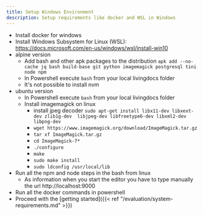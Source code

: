 ```yaml
---
title: Setup Windows Environment
description: Setup requirements like docker and WSL in Windows
---
```


- Install docker for windows
- Install Windows Subsystem for Linux (WSL):
https://docs.microsoft.com/en-us/windows/wsl/install-win10
- alpine version
    - Add bash and other apk packages to the distribution `apk add --no-cache jq bash build-base git python imagemagick postgresql tini node npm`
    - In Powershell execute `bash` from your local livingdocs folder
    - It's not possible to install nvm
- ubuntu version
    - In Powershell execute `bash` from your local livingdocs folder
    - Install imagemagick on linux
        - install jpeg decoder `sudo apt-get install libx11-dev libxext-dev zlib1g-dev  libjpeg-dev libfreetype6-dev libxml2-dev libpng-dev`
        - `wget https://www.imagemagick.org/download/ImageMagick.tar.gz`
        - `tar xf ImageMagick.tar.gz`
        - `cd ImageMagick-7*`
        - `./configure`
        - `make`
        - `sudo make install`
        - `sudo ldconfig /usr/local/lib`
- Run all the npm and node steps in the bash from linux
  - As information when you start the editor you have to type manually the url http://localhost:9000
- Run all the docker commands in powershell
- Proceed with the [getting started]({{< ref "/evaluation/system-requirements.md" >}})
